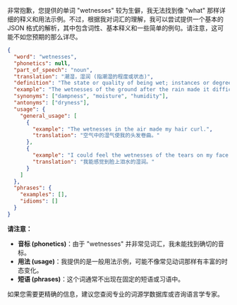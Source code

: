 非常抱歉，您提供的单词 "wetnesses" 较为生僻，我无法找到像 "what" 那样详细的释义和用法示例。不过，根据我对词汇的理解，我可以尝试提供一个基本的 JSON 格式的解析，其中包含词性、基本释义和一些简单的例句。请注意，这可能不如您预期的那么详尽。

```json
{
  "word": "wetnesses",
  "phonetics": null,
  "part_of_speech": "noun",
  "translation": "潮湿，湿润 (指潮湿的程度或状态)",
  "definition": "The state or quality of being wet; instances or degrees of being wet.",
  "example": "The wetnesses of the ground after the rain made it difficult to walk.",
  "synonyms": ["dampness", "moisture", "humidity"],
  "antonyms": ["dryness"],
  "usage": {
    "general_usage": [
      {
        "example": "The wetnesses in the air made my hair curl.",
        "translation": "空气中的湿气使我的头发卷曲。"
      },
      {
        "example": "I could feel the wetnesses of the tears on my face.",
        "translation": "我能感觉到脸上泪水的湿润。"
      }
    ]
  },
  "phrases": {
    "examples": [],
    "idioms": []
  }
}
```

**请注意：**

*   **音标 (phonetics)**：由于 "wetnesses" 并非常见词汇，我未能找到确切的音标。
*   **用法 (usage)**：我提供的是一般用法示例，可能不像常见动词那样有丰富的时态变化。
*   **短语 (phrases)**：这个词通常不出现在固定的短语或习语中。

如果您需要更精确的信息，建议您查阅专业的词源学数据库或咨询语言学专家。 